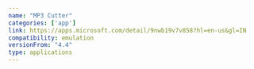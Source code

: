 ```yaml
---
name: "MP3 Cutter"
categories: ['app']
link: https://apps.microsoft.com/detail/9nwb19v7v858?hl=en-us&gl=IN
compatibility: emulation
versionFrom: "4.4"
type: applications
---
```


